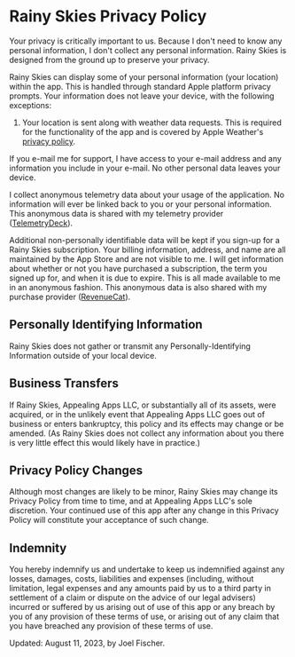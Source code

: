 # Rainy Skies Privacy Policy
Your privacy is critically important to us. Because I don't need to know any personal information, I don't collect any personal information. Rainy Skies is designed from the ground up to preserve your privacy.

Rainy Skies can display some of your personal information (your location) within the app. This is handled through standard Apple platform privacy prompts. Your information does not leave your device, with the following exceptions:

1. Your location is sent along with weather data requests. This is required for the functionality of the app and is covered by Apple Weather's [privacy policy](https://www.apple.com/legal/privacy/data/en/weather/).

If you e-mail me for support, I have access to your e-mail address and any information you include in your e-mail. No other personal data leaves your device. 

I collect anonymous telemetry data about your usage of the application. No information will ever be linked back to you or your personal information. This anonymous data is shared with my telemetry provider ([TelemetryDeck](https://telemetrydeck.com/privacy/)).

Additional non-personally identifiable data will be kept if you sign-up for a Rainy Skies subscription. Your billing information, address, and name are all maintained by the App Store and are not visible to me. I will get information about whether or not you have purchased a subscription, the term you signed up for, and when it is due to expire. This is all made available to me in an anonymous fashion. This anonymous data is also shared with my purchase provider ([RevenueCat](https://www.revenuecat.com/dpa)).

## Personally Identifying Information
Rainy Skies does not gather or transmit any Personally-Identifying Information outside of your local device. 

## Business Transfers
If Rainy Skies, Appealing Apps LLC, or substantially all of its assets, were acquired, or in the unlikely event that Appealing Apps LLC goes out of business or enters bankruptcy, this policy and its effects may change or be amended. (As Rainy Skies does not collect any information about you there is very little effect this would likely have in practice.)

## Privacy Policy Changes
Although most changes are likely to be minor, Rainy Skies may change its Privacy Policy from time to time, and at Appealing Apps LLC's sole discretion. Your continued use of this app after any change in this Privacy Policy will constitute your acceptance of such change.

## Indemnity
You hereby indemnify us and undertake to keep us indemnified against any losses, damages, costs, liabilities and expenses (including, without limitation, legal expenses and any amounts paid by us to a third party in settlement of a claim or dispute on the advice of our legal advisers) incurred or suffered by us arising out of use of this app or any breach by you of any provision of these terms of use, or arising out of any claim that you have breached any provision of these terms of use.

Updated: August 11, 2023, by Joel Fischer.
